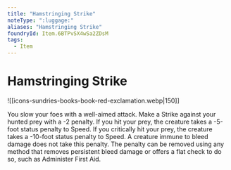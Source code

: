 ```yaml
---
title: "Hamstringing Strike"
noteType: ":luggage:"
aliases: "Hamstringing Strike"
foundryId: Item.6BTPvSX4wSa2ZDsM
tags:
  - Item
---
```


# Hamstringing Strike
![[icons-sundries-books-book-red-exclamation.webp|150]]

You slow your foes with a well-aimed attack. Make a Strike against your hunted prey with a -2 penalty. If you hit your prey, the creature takes a -5-foot status penalty to Speed. If you critically hit your prey, the creature takes a -10-foot status penalty to Speed. A creature immune to bleed damage does not take this penalty. The penalty can be removed using any method that removes persistent bleed damage or offers a flat check to do so, such as Administer First Aid.


